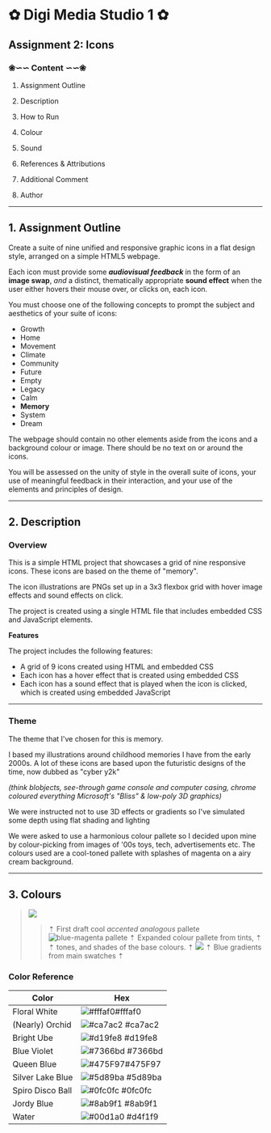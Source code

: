 
#  ✿ Digi Media Studio 1 ✿
 ## Assignment 2: Icons 

### ❀∽∽ **Content** ∽∽❀
 1. Assignment Outline

 2. Description 
 3. How to Run 
 4. Colour  
 5. Sound  
 6. References & Attributions
 7. Additional Comment 
 8. Author
---




##  **1. Assignment Outline**

 Create a suite of nine unified and responsive
 graphic icons in a flat design style,
 arranged on a simple HTML5 webpage.

 Each icon must provide some __*audiovisual
 feedback*__ in the form of an **image swap**,
 *and* a distinct, thematically appropriate
 **sound effect** when the user either hovers
 their mouse
 over, or clicks on, each icon.
 
  You must choose one of the following concepts
  to prompt the subject and aesthetics of your
  suite of icons:

 - Growth
 - Home
 - Movement
 - Climate
 - Community
 - Future
 - Empty
 - Legacy
 - Calm
 - **Memory**
 - System
 - Dream

 The webpage should contain no other elements
 aside from the icons and a background colour or
 image. There should be no text on or around the
 icons.

 You will be assessed on the unity of style in
 the overall suite of icons, your use of
 meaningful feedback in their interaction, and
 your use of the elements and principles of
 design.
***
## **2. Description**
### Overview 
 This is a simple HTML project that showcases a grid of nine responsive icons. These icons are based on the theme of "memory". 

 The icon illustrations are PNGs set up in a 3x3 flexbox grid with hover image effects and sound effects on click. 

 The project is created using a single HTML file that includes embedded CSS and JavaScript elements. 

**Features**

 The project includes the following features:

 * A grid of 9 icons created using HTML and embedded CSS
 * Each icon has a hover effect that is created using embedded CSS
 * Each icon has a sound effect that is played when the icon is clicked, which is created using embedded JavaScript
 ***

### Theme
 The theme that I've chosen for this is memory.

 I based my illustrations around childhood 
 memories I have from the early 2000s. A lot of
 these icons are based upon the futuristic designs
 of the time, now dubbed as "cyber y2k" 

 *(think blobjects, see-through game console and 
  computer casing, chrome coloured everything
  Microsoft's "Bliss" & low-poly 3D graphics)*
 
 We were instructed not to use 3D effects or 
 gradients so I've simulated some depth using 
 flat shading and lighting 

 We were asked to use a harmonious colour pallete
 so I decided upon mine by colour-picking from
 images of '00s toys, tech, advertisements etc. The colours used are a cool-toned pallete with splashes of magenta on a airy cream background. 
>
 ---


## **3. Colours**
>![](https://static.wixstatic.com/media/df862d_a925fb558c304538b7d9b10ee5a4933b~mv2.png)
 >> ⇡ First draft cool *accented analogous* pallete
>![blue-magenta pallete](https://64.media.tumblr.com/e2ecf091b50b3aa8d425e6dd80226676/a19699669822fba3-be/s400x600/1982b96d9f51daaa66d54c5da120344143de27b4.pnj)
 >>⇡ Expanded colour pallete from tints, ⇡  
 >>⇡ tones, and shades of the base colours. ⇡
>![](https://64.media.tumblr.com/127f48b3963f325943a6bd75d90ab7a6/a19699669822fba3-3a/s400x600/5e99ab248b08fc233c6993f40da7babce5353a43.pnj)
 >>⇡ Blue gradients from main swatches ⇡  
 

### Color Reference

| Color             | Hex                                                                |
| ----------------- | ------------------------------------------------------------------ |
| Floral White | ![#fffaf0](https://encycolorpedia.com/fffaf0.svg)#fffaf0 |
| (Nearly) Orchid | ![#ca7ac2](https://encycolorpedia.com/ca7ac2.svg) #ca7ac2 |
| Bright Ube| ![#d19fe8](https://encycolorpedia.com/d19fe8.svg) #d19fe8 |
| Blue Violet  | ![#7366bd](https://encycolorpedia.com/7366bd.svg) #7366bd |
| Queen Blue | ![#475F97](https://encycolorpedia.com/436b95.svg)#475F97 |
| Silver Lake Blue | ![#5d89ba](https://encycolorpedia.com/5d89ba.svg) #5d89ba |
| Spiro Disco Ball| ![#0fc0fc](https://encycolorpedia.com/0fc0fc.svg) #0fc0fc|
| Jordy Blue | ![#8ab9f1](https://encycolorpedia.com/8ab9f1.svg) #8ab9f1 |
| Water| ![#00d1a0](https://encycolorpedia.com/d4f1f9.svg) #d4f1f9 |

